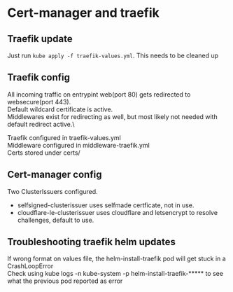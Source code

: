 # Cert-manager and traefik

## Traefik update
Just run ```kube apply -f traefik-values.yml```. This needs to be cleaned up

## Traefik config
All incoming traffic on entrypint web(port 80) gets redirected to websecure(port 443).\
Default wildcard certificate is active.\
Middlewares exist for redirecting as well, but most likely not needed with default redirect active.\

Traefik configured in traefik-values.yml\
Middleware configured in middleware-traefik.yml\
Certs stored under certs/

## Cert-manager config
Two ClusterIssuers configured.
 - selfsigned-clusterissuer uses selfmade certficate, not in use.
 - cloudflare-le-clusterissuer uses cloudflare and letsencrypt to resolve challenges, default to use.

## Troubleshooting traefik helm updates
If wrong format on values file, the helm-install-traefik pod will get stuck in a CrashLoopError\
Check using kube logs -n kube-system -p helm-install-traefik-***** to see what the previous pod reported as error
